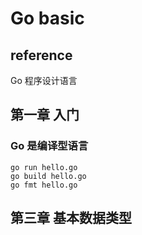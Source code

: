 # Go basic

## reference

Go 程序设计语言  

## 第一章 入门

### Go 是编译型语言

```
go run hello.go
go build hello.go
go fmt hello.go 
```

## 第三章 基本数据类型








